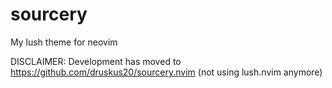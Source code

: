 # sourcery
My lush theme for neovim

DISCLAIMER: Development has moved to https://github.com/druskus20/sourcery.nvim (not using lush.nvim anymore)

